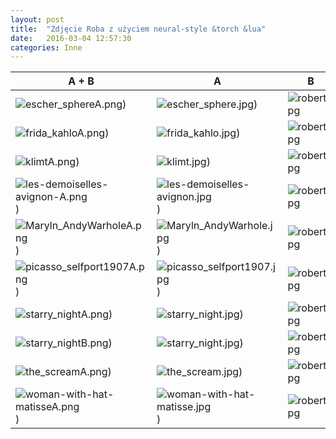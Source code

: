 ```yaml
---
layout: post
title:  "Zdjęcie Roba z użyciem neural-style &torch &lua"
date:   2016-03-04 12:57:30
categories: Inne
---
```


| A + B | A | B |
|----|----|-----|
| ![escher_sphereA.png](http://amarcinkowski.github.io/imgs/neural-style/escher_sphereA.png)) | ![escher_sphere.jpg](http://amarcinkowski.github.io/imgs/neural-style/escher_sphere.jpg)) | ![robert.jpg](http://amarcinkowski.github.io/imgs/neural-style/robert.jpg) |
| ![frida_kahloA.png](http://amarcinkowski.github.io/imgs/neural-style/frida_kahloA.png)) | ![frida_kahlo.jpg](http://amarcinkowski.github.io/imgs/neural-style/frida_kahlo.jpg)) | ![robert.jpg](http://amarcinkowski.github.io/imgs/neural-style/robert.jpg) |
| ![klimtA.png](http://amarcinkowski.github.io/imgs/neural-style/klimtA.png)) | ![klimt.jpg](http://amarcinkowski.github.io/imgs/neural-style/klimt.jpg)) | ![robert.jpg](http://amarcinkowski.github.io/imgs/neural-style/robert.jpg) |
| ![les-demoiselles-avignon-A.png](http://amarcinkowski.github.io/imgs/neural-style/les-demoiselles-avignon-A.png)) | ![les-demoiselles-avignon.jpg](http://amarcinkowski.github.io/imgs/neural-style/les-demoiselles-avignon.jpg)) | ![robert.jpg](http://amarcinkowski.github.io/imgs/neural-style/robert.jpg) |
| ![Maryln_AndyWarholeA.png](http://amarcinkowski.github.io/imgs/neural-style/Maryln_AndyWarholeA.png)) | ![Maryln_AndyWarhole.jpg](http://amarcinkowski.github.io/imgs/neural-style/Maryln_AndyWarhole.jpg)) | ![robert.jpg](http://amarcinkowski.github.io/imgs/neural-style/robert.jpg) |
| ![picasso_selfport1907A.png](http://amarcinkowski.github.io/imgs/neural-style/picasso_selfport1907A.png)) | ![picasso_selfport1907.jpg](http://amarcinkowski.github.io/imgs/neural-style/picasso_selfport1907.jpg)) | ![robert.jpg](http://amarcinkowski.github.io/imgs/neural-style/robert.jpg) |
| ![starry_nightA.png](http://amarcinkowski.github.io/imgs/neural-style/starry_nightA.png)) | ![starry_night.jpg](http://amarcinkowski.github.io/imgs/neural-style/starry_night.jpg)) | ![robert.jpg](http://amarcinkowski.github.io/imgs/neural-style/robert.jpg) | 
| ![starry_nightB.png](http://amarcinkowski.github.io/imgs/neural-style/starry_nightB.png)) | ![starry_night.jpg](http://amarcinkowski.github.io/imgs/neural-style/starry_night.jpg)) | ![robert.jpg](http://amarcinkowski.github.io/imgs/neural-style/robert.jpg) | 
| ![the_screamA.png](http://amarcinkowski.github.io/imgs/neural-style/the_screamA.png)) | ![the_scream.jpg](http://amarcinkowski.github.io/imgs/neural-style/the_scream.jpg)) | ![robert.jpg](http://amarcinkowski.github.io/imgs/neural-style/robert.jpg) | 
| ![woman-with-hat-matisseA.png](http://amarcinkowski.github.io/imgs/neural-style/woman-with-hat-matisseA.png)) | ![woman-with-hat-matisse.jpg](http://amarcinkowski.github.io/imgs/neural-style/woman-with-hat-matisse.jpg)) | ![robert.jpg](http://amarcinkowski.github.io/imgs/neural-style/robert.jpg) | 
